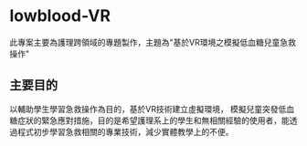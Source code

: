 # lowblood-VR

此專案主要為護理跨領域的專題製作，主題為"基於VR環境之模擬低血糖兒童急救操作"

## 主要目的

以輔助學生學習急救操作為目的，基於VR技術建立虛擬環境， 模擬兒童突發低血糖症狀的緊急應對措施，目的是希望護理系上的學生和無相關經驗的使用者，能透過程式初步學習急救相關的專業技術，減少實體教學上的不便。